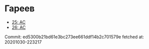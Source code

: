 # Гареев
- [25: AC](25.md)
- [26: AC](26.md)

Commit: ed5300b21bd61e3bc273ee661ddf14b2c701579e
 fetched at: 20201030-223217
